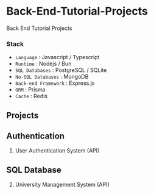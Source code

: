 # Back-End-Tutorial-Projects

Back End Tutorial Projects 

### Stack
- `Language` : Javascript / Typescript
- `Runtime` : Nodejs / Bun
- `SQL Databases` : PostgreSQL / SQLite
- `No-SQL Databases` : MongoDB
- `Back-end Framework` : Express.js
- `ORM` : Prisma
- `Cache` : Redis

## Projects

## Authentication
1. User Authentication System (API)
## SQL Database
2. University Management System (API)